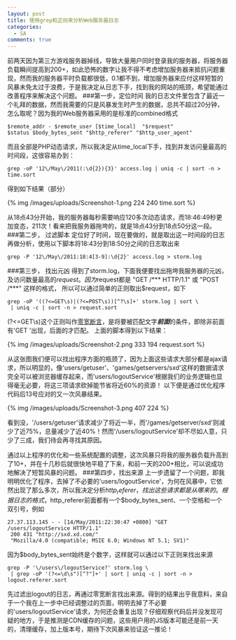 ```yaml
--- 
layout: post
title: 使用grep和正则来分析Web服务器日志
categories: 
  - SA
comments: true
---
```

前两天因为第三方游戏服务器掉线，导致大量用户同时登录我的服务器，将服务器负载瞬间提高到200+，如此恐怖的数字让我不得不考虑增加服务器来抵抗问题重现，然而我的服务器平时负载都很低，0.1都不到，增加服务器来应付这样短暂的风暴未免太过于浪费，于是我决定从日志下手，找到我的网站的瓶颈，希望能通过改善程序来解决这个问题。
###第一步，定位时间
我的日志文件里包含了最近一个礼拜的数据，然而我需要的只是风暴发生时产生的数据，总共不超过20分钟，怎么取呢？因为我的Web服务器采用的是标准的combined格式
```
$remote_addr - $remote_user [$time_local]  "$request" 
$status $body_bytes_sent "$http_referer" "$http_user_agent"
```
而且全部是PHP动态请求，所以我决定从time_local下手，找到并发访问量最高的时间段，这很容易办到：

```
grep -oP '12\/May\/2011(:\d{2}){3}' access.log | uniq -c | sort -n > time.sort
```
得到如下结果（部分）

{% img /images/uploads/Screenshot-1.png 224 240 time.sort %}

从18点43分开始，我的服务器每秒需要响应120多次动态请求，而18:46:49秒更加变态，211次！看来把我服务器拖垮的，就是18点43分到18点50分这一段。
###第二步， 过滤脚本
定位好了时间，现在要做的，就是取出这一时间段的日志再做分析，使用以下脚本将18:43分到18:50分之间的日志取出来
```
grep -P '12\/May\/2011:18:4[3-9]:\d{2}' access.log > storm.log
```
###第三步， 找出元凶
得到了storm.log，下面我便要找出拖垮我服务器的元凶，及访问数量最高的$request。因为$request都是 "GET /\*\*\* HTTP/1.1" 或 "POST /\*\*\*" 这样的格式， 所以可以通过简单的正则取出$request，如下
```
grep -oP '((?<=GET\s)|(?<=POST\s))[^?\s]+' storm.log | sort \
 | uniq -c | sort -n > request.sort
```
(?<=GET\s)这个正则叫作[零宽断言](http://deerchao.net/tutorials/regex/regex.htm#lookaround)，是将要被匹配文字***前面***的条件，即除非前面有'GET '出现，后面的才匹配。
上面的脚本得到以下结果：

{% img /images/uploads/Screenshot-2.png 333 194 request.sort %}

从这张图我们便可以找出程序方面的瓶颈了，因为上面这些请求大部分都是ajax请求，所以明显的，像'users/getuser'、'games/getservers/sxd'这样的数据请求完全可以被浏览器缓存起来，而'users/logoutService'根据我们的业务逻辑也显得毫无必要，将这三项请求砍掉能节省将近60%的资源！
以下便是通过优化程序代码后13号应对的又一次风暴结果。

{% img /images/uploads/Screenshot-3.png 407 224 %}

看到没，'/users/getuser'请求减少了将近一半，而'/games/getserver/sxd'则减少了近75%，总量减少了近40%！然而'/users/logoutService'却不尽如人意，只少了三成，我们待会再寻找其原因。

通过以上程序的优化和一些系统配置的调整，这次风暴只将我的服务器负载升高到了10+，并在十几秒后就很快地平稳了下来，和前一天的200+相比，可以说成功地解决了短暂风暴的问题。
###第四步，找出来源
上一步遗留了一个问题，即我明明优化了程序，去掉了不必要的'users/logoutService'，为何在风暴中，它依然出现了那么多次，所以我决定分析$http_referer，找出这些请求都是从哪来的。
根据日志的格式，$http_referer前面都有一个$body_bytes_sent、一个空格和一个双引号，例如
```
27.37.113.145 - - [14/May/2011:22:30:47 +0800] "GET /users/logoutService HTTP/1.1"
 200 431 "http://sxd.xd.com/"
 "Mozilla/4.0 (compatible; MSIE 6.0; Windows NT 5.1; SV1)"
```
因为$body_bytes_sent始终是个数字，这样就可以通过以下正则来找出来源
```
grep -P '\/users\/logoutService?' storm.log \
 | grep -oP '(?<=\d\s")[^?"]+' | sort | uniq -c | sort -n > logout.referer.sort
```
先过滤出logout的日志，再通过零宽断言找出来源。得到的结果出乎我意料，来自于一个我在上一步中已经调整过的页面，明明去掉了不必要的'users/logoutService'请求，为何还会重复出现？仔细观察代码后并没发现可疑的地方，于是推测是CDN缓存的问题，这些用户用的JS版本可能还是前一天的，清理缓存，加上版本号，期待下次风暴来验证这一推论！
